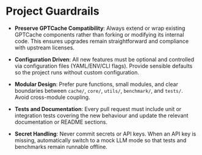 # Project Guardrails
- **Preserve GPTCache Compatibility**: Always extend or wrap existing GPTCache components rather than forking or modifying its internal code. This ensures upgrades remain straightforward and compliance with upstream licenses.

- **Configuration Driven**: All new features must be optional and controlled via configuration files (YAML/ENV/CLI flags). Provide sensible defaults so the project runs without custom configuration.

- **Modular Design**: Prefer pure functions, small modules, and clear boundaries between `cache/`, `core/`, `utils/`, `benchmark/`, and `tests/`. Avoid cross-module coupling.

- **Tests and Documentation**: Every pull request must include unit or integration tests covering the new behaviour and update the relevant documentation or README sections.

- **Secret Handling**: Never commit secrets or API keys. When an API key is missing, automatically switch to a mock LLM mode so that tests and benchmarks remain runnable offline.
